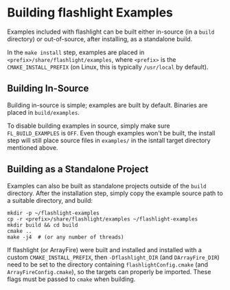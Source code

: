 # Building flashlight Examples

Examples included with flashlight can be built either in-source (in a `build` directory) or out-of-source, after installing, as a standalone build.

In the `make install` step, examples are placed in `<prefix>/share/flashlight/examples`, where `<prefix>` is the `CMAKE_INSTALL_PREFIX` (on Linux, this is typically `/usr/local` by default).

## Building In-Source
Building in-source is simple; examples are built by default. Binaries are placed in `build/examples`.

To disable building examples in source, simply make sure `FL_BUILD_EXAMPLES` is `OFF`. Even though examples won't be built, the install step will still place source files in `examples/` in the isntall target directory mentioned above.

## Building as a Standalone Project
Examples can also be built as standalone projects outside of the `build` directory. After the installation step, simply copy the example source path to a suitable directory, and build:
```
mkdir -p ~/flashlight-examples
cp -r <prefix>/share/flashlight/examples ~/flashlight-examples
mkdir build && cd build
cmake ..
make -j4  # (or any number of threads)
```

If flashlight (or ArrayFire) were built and installed and installed with a custom `CMAKE_INSTALL_PREFIX`, then `-Dflashlight_DIR` (and `DArrayFire_DIR`) need to be set to the directory containing `flashlightConfig.cmake` (and `ArrayFireConfig.cmake`), so the targets can properly be imported. These flags must be passed to `cmake` when building.
